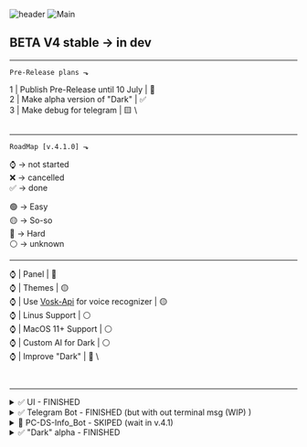 


![header](https://github.com/Agzes/Pc-Stat-Bot/assets/103037173/9cf32379-06c7-40bd-9d85-9ba0d5a144c2)
![Main](https://github.com/Agzes/Pc-Stat-Bot/assets/103037173/577139b8-ad7e-48af-a628-cf466aeb305c)

## BETA V4 stable -> in dev
---
``` 
Pre-Release plans ⬎
```
1 | Publish Pre-Release until 10 July | 🔴  \
2 | Make alpha version of "Dark" | ✅ \
3 | Make debug for telegram | 🟨 \
``` 

```
---
``` 
RoadMap [v.4.1.0] ⬎
```
⌚ -> not started \
❌ -> cancelled \
✅ -> done 

🟢 -> Easy \
🟡 -> So-so \
🔴 -> Hard \
⚪ -> unknown 

---

⌚ | Panel | 🔴 \
⌚ | Themes | 🟡 \
⌚ | Use [Vosk-Api](https://github.com/alphacep/vosk-api) for voice recognizer | 🟡 \
⌚ | Linus Support | ⚪ \
⌚ | MacOS 11+ Support | ⚪ \
⌚ | Custom AI for Dark | ⚪ \
⌚ | Improve "Dark" | 🔴 \
```
 
```


---
<details><summary>✅ UI - FINISHED </summary>
  
- [x] UI:
  - [x] Home
  - [x] Terminal
  - [x] Statistics
  - [x] Plugins
  - [x] "Dark"
  - [ ] _Panel_ - IN v.4.1
  - [x] Settings
  - [ ] _Themes_ - IN v.4.1
  - [x] Russian language support
  - [x] Notify/information window
</details>

<details><summary>✅ Telegram Bot - FINISHED (but with out terminal msg (WIP) ) </summary>
  
- [x] Telegram Bot:
  - [ ] Debug/add info in Terminal  
  - [x] Support with UI 
  - [x] Music Management
  - [x] Video Management
  - [x] Bot Management
  - [x] Sound Management
  - [x] Pc Management
  - [ ] Plugins:
    - [x] KeyBoard management:
      - [x] Eng lang support
      - [x] Rus lang support
      - [x] Change language
    - [x] Mouse management:
      - [x] move
      - [x] right/left button 
    - [x] Data management:
      - [x] Explorer in telegram
      - [x] Download from PC
      - [x] Upload on PC 
    - [x] AI Chat:
      - [x] Just Chat with gpt3.5 (duckduckgo)
      - [ ] _set provider_ - IN v.4.1
      - [ ] _add prompt_ - IN v.4.1
      - [ ] _generate image_ - IN v.4.1
      - [ ] _gpt3.5/gpt4.0/other model_ - IN v.4.1
      - [ ] _gpt-4o (50%/50%)_ - IN v.4.1
</details>

<details><summary>🔴 PC-DS-Info_Bot - SKIPED (wait in v.4.1) </summary>
  
- [ ] PC-DS-Info_Bot (basic lvl)
  - [ ] Real Time Statistic in status
  - [ ] Real Time Statistic in "play in"
  - [ ] Some basic comand
</details>
<details><summary>✅ "Dark" alpha - FINISHED </summary>
  
- [x] "Dark":
  - [x] final lines
  - [x] Add microphone use
  - [x] Add recognizer
  - [x] AI answer
  - [x] Add functional for answer
</details>




